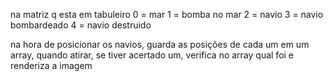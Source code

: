 na matriz q esta em tabuleiro
0 = mar
1 = bomba no mar
2 = navio
3 = navio bombardeado
4 = navio destruido

na hora de posicionar os navios, guarda as posições de cada um em um array, quando atirar, se tiver acertado um, verifica no array qual foi e renderiza a imagem
